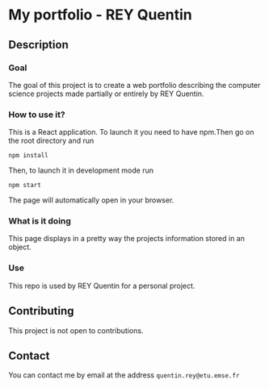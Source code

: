 # My portfolio - REY Quentin


## Description
### Goal
The goal of this project is to create a web portfolio describing the computer science projects made partially or entirely by REY Quentin. 

### How to use it?
This is a React application. To launch it you need to have npm.Then go on the root directory and run
```
npm install
```
Then, to launch it in development mode run
```
npm start
```

The page will automatically  open in your browser.

### What is it doing
This page displays in a pretty way the projects information stored in an object.

### Use
This repo is used by REY Quentin for a personal project.

## Contributing
This project is not open to contributions.

## Contact
You can contact me by email at the address `quentin.rey@etu.emse.fr`


